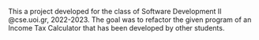 This a project developed for the class of Software Development II @cse.uoi.gr, 2022-2023. 
The goal was to refactor the given program of an Income Tax Calculator that has been developed by other students.
